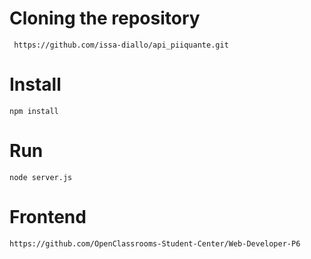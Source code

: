 # Cloning the repository
```
 https://github.com/issa-diallo/api_piiquante.git
```
# Install
```
npm install
```

# Run
```
node server.js
```
# Frontend
```
https://github.com/OpenClassrooms-Student-Center/Web-Developer-P6
```